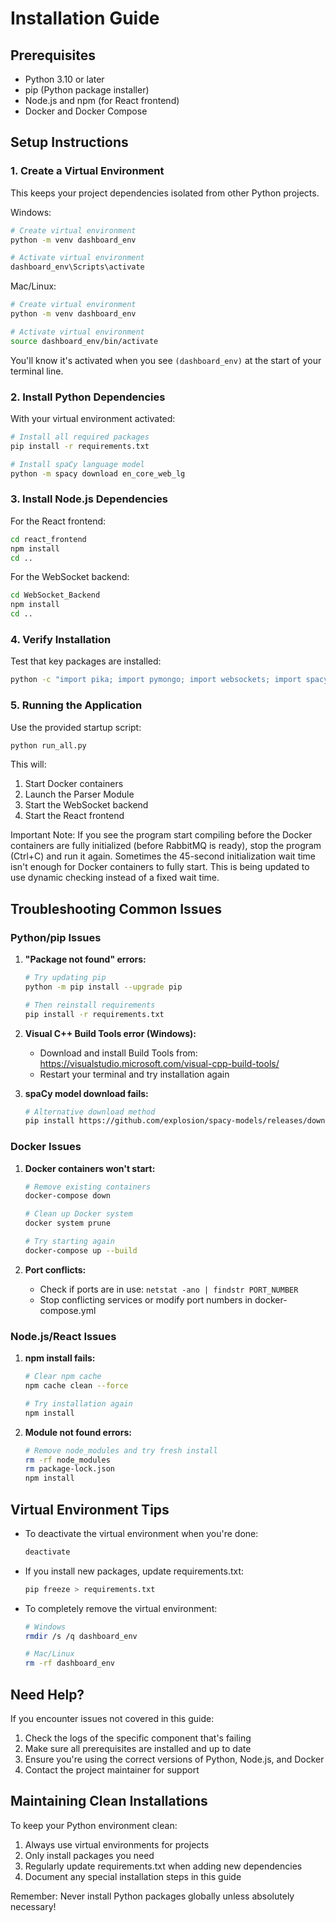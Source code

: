 # Installation Guide

## Prerequisites
- Python 3.10 or later
- pip (Python package installer)
- Node.js and npm (for React frontend)
- Docker and Docker Compose

## Setup Instructions

### 1. Create a Virtual Environment

This keeps your project dependencies isolated from other Python projects.

Windows:
```bash
# Create virtual environment
python -m venv dashboard_env

# Activate virtual environment
dashboard_env\Scripts\activate
```

Mac/Linux:
```bash
# Create virtual environment
python -m venv dashboard_env

# Activate virtual environment
source dashboard_env/bin/activate
```

You'll know it's activated when you see `(dashboard_env)` at the start of your terminal line.

### 2. Install Python Dependencies

With your virtual environment activated:
```bash
# Install all required packages
pip install -r requirements.txt

# Install spaCy language model
python -m spacy download en_core_web_lg
```

### 3. Install Node.js Dependencies

For the React frontend:
```bash
cd react_frontend
npm install
cd ..
```

For the WebSocket backend:
```bash
cd WebSocket_Backend
npm install
cd ..
```

### 4. Verify Installation

Test that key packages are installed:
```bash
python -c "import pika; import pymongo; import websockets; import spacy; print('All core packages installed successfully!')"
```

### 5. Running the Application

Use the provided startup script:
```bash
python run_all.py
```

This will:
1. Start Docker containers
2. Launch the Parser Module
3. Start the WebSocket backend
4. Start the React frontend

Important Note: If you see the program start compiling before the Docker containers are fully initialized (before RabbitMQ is ready), stop the program (Ctrl+C) and run it again. Sometimes the 45-second initialization wait time isn't enough for Docker containers to fully start. This is being updated to use dynamic checking instead of a fixed wait time.

## Troubleshooting Common Issues

### Python/pip Issues

1. **"Package not found" errors:**
   ```bash
   # Try updating pip
   python -m pip install --upgrade pip
   
   # Then reinstall requirements
   pip install -r requirements.txt
   ```

2. **Visual C++ Build Tools error (Windows):**
   - Download and install Build Tools from: https://visualstudio.microsoft.com/visual-cpp-build-tools/
   - Restart your terminal and try installation again

3. **spaCy model download fails:**
   ```bash
   # Alternative download method
   pip install https://github.com/explosion/spacy-models/releases/download/en_core_web_lg-3.5.0/en_core_web_lg-3.5.0-py3-none-any.whl
   ```

### Docker Issues

1. **Docker containers won't start:**
   ```bash
   # Remove existing containers
   docker-compose down
   
   # Clean up Docker system
   docker system prune
   
   # Try starting again
   docker-compose up --build
   ```

2. **Port conflicts:**
   - Check if ports are in use: `netstat -ano | findstr PORT_NUMBER`
   - Stop conflicting services or modify port numbers in docker-compose.yml

### Node.js/React Issues

1. **npm install fails:**
   ```bash
   # Clear npm cache
   npm cache clean --force
   
   # Try installation again
   npm install
   ```

2. **Module not found errors:**
   ```bash
   # Remove node_modules and try fresh install
   rm -rf node_modules
   rm package-lock.json
   npm install
   ```

## Virtual Environment Tips

- To deactivate the virtual environment when you're done:
  ```bash
  deactivate
  ```

- If you install new packages, update requirements.txt:
  ```bash
  pip freeze > requirements.txt
  ```

- To completely remove the virtual environment:
  ```bash
  # Windows
  rmdir /s /q dashboard_env
  
  # Mac/Linux
  rm -rf dashboard_env
  ```

## Need Help?

If you encounter issues not covered in this guide:
1. Check the logs of the specific component that's failing
2. Make sure all prerequisites are installed and up to date
3. Ensure you're using the correct versions of Python, Node.js, and Docker
4. Contact the project maintainer for support

## Maintaining Clean Installations

To keep your Python environment clean:
1. Always use virtual environments for projects
2. Only install packages you need
3. Regularly update requirements.txt when adding new dependencies
4. Document any special installation steps in this guide

Remember: Never install Python packages globally unless absolutely necessary!
